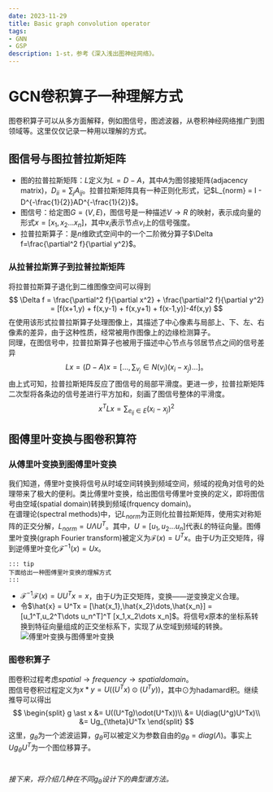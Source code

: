```yaml
---
date: 2023-11-29
title: Basic graph convolution operator
tags:
- GNN
- GSP
description: 1-st，参考《深入浅出图神经网络》。
---
```

# GCN卷积算子一种理解方式
图卷积算子可以从多方面解释，例如图信号，图滤波器，从卷积神经网络推广到图领域等。这里仅仅记录一种用以理解的方式。
## 图信号与图拉普拉斯矩阵
- 图的拉普拉斯矩阵：$L$定义为$L = D -A$，其中$A$为图邻接矩阵(adjacency matrix)，$D_{ii} = \sum_j A_{ij}$。拉普拉斯矩阵具有一种正则化形式，记$L_{norm} = I - D^{-\frac{1}{2}}AD^{-\frac{1}{2}}$。
- 图信号：给定图$G = (V,E)$，图信号是一种描述$V \rightarrow R$ 的映射，表示成向量的形式$x = [x_1,x_2...x_n]$，其中$x_i$表示节点$v_i$上的信号强度。
- 拉普拉斯算子：是$n$维欧式空间中的一个二阶微分算子$\Delta f=\frac{\partial^2 f}{\partial y^2}$。
### 从拉普拉斯算子到拉普拉斯矩阵
将拉普拉斯算子退化到二维图像空间可以得到
$$
\Delta f = \frac{\partial^2 f}{\partial x^2} + \frac{\partial^2 f}{\partial y^2} = [f(x+1,y) + f(x,y-1) + f(x,y+1) + f(x-1,y)]-4f(x,y) 
$$
在使用该形式拉普拉斯算子处理图像上，其描述了中心像素与局部上、下、左、右像素的差异，由于这种性质，经常被用作图像上的边缘检测算子。    
同理，在图信号中，拉普拉斯算子也被用于描述中心节点与邻居节点之间的信号差异
$$
Lx = (D-A)x = [\dots,\sum_{v_j}\in N(v_i) (x_i-x_j)\dots]。
$$
由上式可知，拉普拉斯矩阵反应了图信号的局部平滑度。更进一步，拉普拉斯矩阵二次型将各条边的信号差进行平方加和，刻画了图信号整体的平滑度。
$$
x^T L x = \sum_{e_{ij}\in E} (x_i-x_j)^2
$$
## 图傅里叶变换与图卷积算符
### 从傅里叶变换到图傅里叶变换
我们知道，傅里叶变换将信号从时域空间转换到频域空间，频域的视角对信号的处理带来了极大的便利。类比傅里叶变换，给出图信号傅里叶变换的定义，即将图信号由空域(spatial domain)转换到频域(frquency domain)。    
在谱理论(spectral methods)中，记$L_{norm}$为正则化拉普拉斯矩阵，使用实对称矩阵的正交分解，$L_{norm} = U\Lambda U^T$。其中，$U = [u_1,u_2\dots u_n]$代表$L$的特征向量。图傅里叶变换(graph Fourier transform)被定义为$\mathscr{F}(x)=U^Tx$。由于$U$为正交矩阵，得到逆傅里叶变化$\mathscr{F}^{-1}(x) = Ux$。    
```
::: tip
下面给出一种图傅里叶变换的理解方式
:::
```
- $\mathscr{F}^{-1}\mathscr{F}(x) = UU^Tx = x$，由于$U$为正交矩阵，变换——逆变换定义合理。
- 令$\hat{x} = U^Tx = [\hat{x_1},\hat{x_2}\dots,\hat{x_n}] = [u_1^T,u_2^T\dots u_n^T]^T [x_1,x_2\dots x_n]$。将信号$x$原本的坐标系转换到特征向量组成的正交坐标系下，实现了从空域到频域的转换。
![傅里叶变换与图傅里叶变换](https://surplus-1311636487.cos.ap-beijing.myqcloud.com/3AAItalk7.png)
### 图卷积算子
图卷积过程考虑$spatial \rightarrow frequency \rightarrow spatial domain$。    
图信号卷积过程定义为$x \ast y=U((U^Tx)\odot(U^Ty))$，其中$\odot$为hadamard积。继续推导可以得出
$$
\begin{split}
g \ast x &= U((U^Tg)\odot(U^Tx))\\
&= U(diag(U^g)U^Tx)\\
&= Ug_{\theta}U^Tx
\end{split}    
$$
这里，$g_{\theta}$为一个滤波运算，$g_{\theta}$可以被定义为参数自由的$g_{\theta} = diag(\Lambda)$。事实上$Ug_{\theta}U^T$为一个图位移算子。

#
*接下来，将介绍几种在不同$g_{\theta}$设计下的典型谱方法。*


